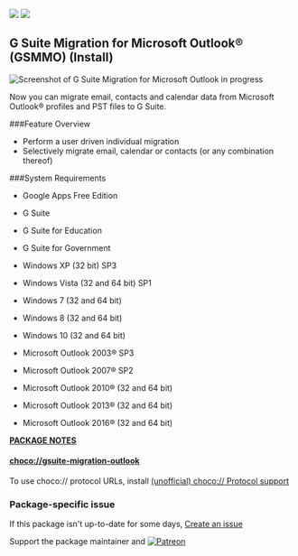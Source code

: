 [![](https://img.shields.io/chocolatey/v/gsuite-migration-outlook?color=green&label=gsuite-migration-outlook)](https://chocolatey.org/packages/gsuite-migration-outlook) [![](https://img.shields.io/chocolatey/dt/gsuite-migration-outlook)](https://chocolatey.org/packages/gsuite-migration-outlook)

## G Suite Migration for Microsoft Outlook® (GSMMO) (Install)

![Screenshot of G Suite Migration for Microsoft Outlook in progress](https://tools.google.com/dlpage/res/outlookmigration/gammo-output.gif)

Now you can migrate email, contacts and calendar data from Microsoft Outlook® profiles and PST files to G Suite.

###Feature Overview

* Perform a user driven individual migration
* Selectively migrate email, calendar or contacts (or any combination thereof)	

###System Requirements
* Google Apps Free Edition 
* G Suite 
* G Suite for Education 
* G Suite for Government

* Windows XP (32 bit) SP3 
* Windows Vista (32 and 64 bit) SP1 
* Windows 7 (32 and 64 bit) 
* Windows 8 (32 and 64 bit) 
* Windows 10 (32 and 64 bit)

* Microsoft Outlook 2003® SP3 
* Microsoft Outlook 2007® SP2 
* Microsoft Outlook 2010® (32 and 64 bit) 
* Microsoft Outlook 2013® (32 and 64 bit) 
* Microsoft Outlook 2016® (32 and 64 bit)

**[PACKAGE NOTES](https://github.com/bcurran3/ChocolateyPackages/blob/master/gsuite-migration-outlook/readme.md)**

#### [choco://gsuite-migration-outlook](choco://gsuite-migration-outlook)
To use choco:// protocol URLs, install [(unofficial) choco:// Protocol support ](https://chocolatey.org/packages/choco-protocol-support)

### Package-specific issue
If this package isn't up-to-date for some days, [Create an issue](https://github.com/tunisiano187/Chocolatey-packages/issues/new/choose)

Support the package maintainer and [![Patreon](https://cdn.jsdelivr.net/gh/tunisiano187/Chocolatey-packages@d15c4e19c709e7148588d4523ffc6dd3cd3c7e5e/icons/patreon.png)](https://www.patreon.com/tunisiano)
